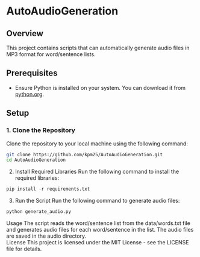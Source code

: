 # AutoAudioGeneration

## Overview
This project contains scripts that can automatically generate audio files in MP3 format for word/sentence lists.

## Prerequisites
- Ensure Python is installed on your system. You can download it from [python.org](https://www.python.org/downloads/).

## Setup

### 1. Clone the Repository
Clone the repository to your local machine using the following command:
```bash
git clone https://github.com/kpm25/AutoAudioGeneration.git
cd AutoAudioGeneration
```

2. Install Required Libraries
Run the following command to install the required libraries:


```python
pip install -r requirements.txt
``` 

3. Run the Script
Run the following command to generate audio files:

```python
python generate_audio.py
```
   Usage
The script reads the word/sentence list from the data/words.txt file and generates audio files for each word/sentence in the list. The audio files are saved in the audio directory.  
License
This project is licensed under the MIT License - see the LICENSE file for details.